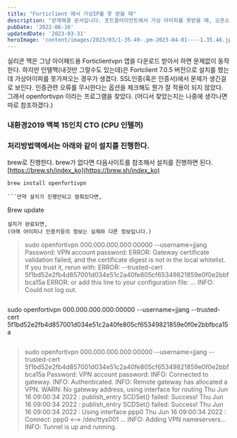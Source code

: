 ```yaml
---
title: "Forticlient 에서 가상IP를 못 받을 때"
description: "문제해결 문서입니다. 포트클라이언트에서 가상 아이피를 못받을 때, 오픈소스인 openfortivpn 의 설치와 사용방법."
pubDate: '2022-06-16'
updatedDate: '2023-03-31'
heroImage: 'content/images/2023/03/1-35-49-.pm-2023-04-01----1.35.46.jpg'
---
```


실리콘 맥은 그냥 아이패드용 Forticlientvpn 앱을 다운로드 받아서 하면 문제없이 동작한다. 하지만 인텔맥(내것만 그럴수도 있는데)은 Fortclient 7.0.5 버전으로 설치를 했는데 가상아이피를 못가져오는 경우가 생겼다. SSL인증(혹은 인증서)에서 문제가 생긴걸로 보인다.
인증관련 오류를 무시한다는 옵션을 체크해도 뭔가 잘 적용이 되지 않았다.
그래서 openfortivpn 이라는 프로그램을 찾았다. (어디서 찾았는지는 나중에 생각나면 따로 참조하겠다.)
### 내환경2019 맥북 15인치 CTO (CPU 인텔꺼)
### 처리방법맥에서는 아래와 같이 설치를 진행한다.
brew로 진행한다.
brew가 없다면 다음사이트를 참조해서 설치를 진행하면 된다.
[https://brew.sh/index_ko](https://brew.sh/index_ko)
```
brew install openfortivpn

```만약 설치가 진행안되고 멈춰있다면,
```
Brew update 

```를 실행하고 다시 설치한다.
설치가 완료되면,
(아래 아이피나 인증키등의 정보는 실제와 다른 정보입니다.)
```
> sudo openfortivpn 000.000.000.000:00000 --username=jjang
Password:
VPN account password: 
ERROR:  Gateway certificate validation failed, and the certificate digest is not in the local whitelist. If you trust it, rerun with:
ERROR:      --trusted-cert 5f1bd52e2fb4d857001d034e51c2a40fe805cf65349821859e0f0e2bbfbca15a
ERROR:  or add this line to your configuration file:
...
INFO:   Could not log out.

```위처럼 출력되고 저 부분이 vpn앱에서 잘 처리못해줬던 부분일 것 같은데 확실하진 않으니 추측으로 넘어간다.
```
sudo openfortivpn 000.000.000.000:00000 --username=jjang --trusted-cert 5f1bd52e2fb4d857001d034e51c2a40fe805cf65349821859e0f0e2bbfbca15a

```인증서를 신뢰한다는 옵션을 추가로 지정하고 실행하면,
```
> sudo openfortivpn 000.000.000.000:00000 --username=jjang --trusted-cert 5f1bd52e2fb4d857001d034e51c2a40fe805cf65349821859e0f0e2bbfbca15a
Password:
VPN account password: 
INFO:   Connected to gateway.
INFO:   Authenticated.
INFO:   Remote gateway has allocated a VPN.
WARN:   No gateway address, using interface for routing
Thu Jun 16 09:00:34 2022 : publish_entry SCDSet() failed: Success!
Thu Jun 16 09:00:34 2022 : publish_entry SCDSet() failed: Success!
Thu Jun 16 09:00:34 2022 : Using interface ppp0
Thu Jun 16 09:00:34 2022 : Connect: ppp0 <--> /dev/ttys001
...
INFO:   Adding VPN nameservers...
INFO:   Tunnel is up and running.

```이제 정상적으로 동작하는 것을 확인할 수 있다.